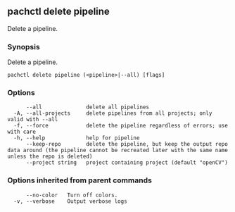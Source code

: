 ## pachctl delete pipeline

Delete a pipeline.

### Synopsis

Delete a pipeline.

```
pachctl delete pipeline (<pipeline>|--all) [flags]
```

### Options

```
      --all              delete all pipelines
  -A, --all-projects     delete pipelines from all projects; only valid with --all
  -f, --force            delete the pipeline regardless of errors; use with care
  -h, --help             help for pipeline
      --keep-repo        delete the pipeline, but keep the output repo data around (the pipeline cannot be recreated later with the same name unless the repo is deleted)
      --project string   project containing project (default "openCV")
```

### Options inherited from parent commands

```
      --no-color   Turn off colors.
  -v, --verbose    Output verbose logs
```

